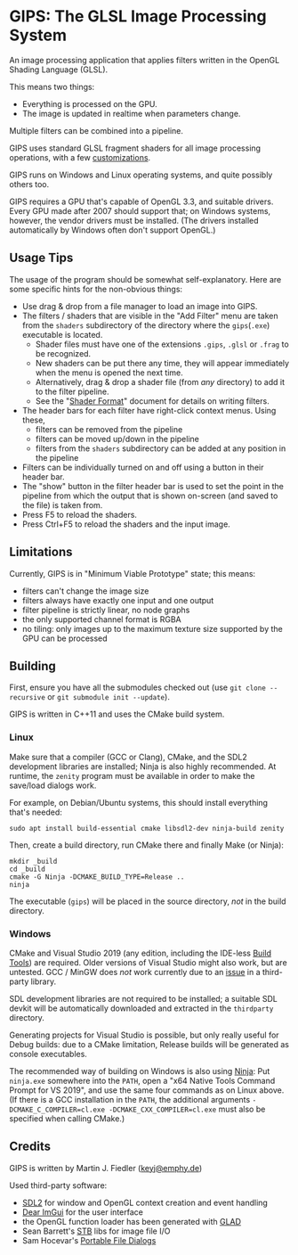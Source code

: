# GIPS: The GLSL Image Processing System

An image processing application that applies filters
written in the OpenGL Shading Language (GLSL).

This means two things:
- Everything is processed on the GPU.
- The image is updated in realtime when parameters change.

Multiple filters can be combined into a pipeline.

GIPS uses standard GLSL fragment shaders
for all image processing operations,
with a few [customizations](ShaderFormat.md).

GIPS runs on Windows and Linux operating systems,
and quite possibly others too.

GIPS requires a GPU that's capable of OpenGL 3.3, and suitable drivers.
Every GPU made after 2007 should support that;
on Windows systems, however, the vendor drivers must be installed.
(The drivers installed automatically by Windows often don't support OpenGL.)



## Usage Tips

The usage of the program should be somewhat self-explanatory.
Here are some specific hints for the non-obvious things:

- Use drag & drop from a file manager to load an image into GIPS.
- The filters / shaders that are visible in the "Add Filter" menu
  are taken from the `shaders` subdirectory of the directory
  where the `gips`(`.exe`) executable is located.
  - Shader files must have one of the extensions `.gips`, `.glsl` or `.frag`
    to be recognized.
  - New shaders can be put there any time, they will appear immediately
    when the menu is opened the next time.
  - Alternatively, drag & drop a shader file (from _any_ directory)
    to add it to the filter pipeline.
  - See the "[Shader Format](ShaderFormat.md)" document
    for details on writing filters.
- The header bars for each filter have right-click context menus. Using these,
  - filters can be removed from the pipeline
  - filters can be moved up/down in the pipeline
  - filters from the `shaders` subdirectory can be added
    at any position in the pipeline
- Filters can be individually turned on and off
  using a button in their header bar.
- The "show" button in the filter header bar is used
  to set the point in the pipeline from which the output
  that is shown on-screen (and saved to the file) is taken from.
- Press F5 to reload the shaders.
- Press Ctrl+F5 to reload the shaders and the input image.



## Limitations

Currently, GIPS is in "Minimum Viable Prototype" state; this means:
- filters can't change the image size
- filters always have exactly one input and one output
- filter pipeline is strictly linear, no node graphs
- the only supported channel format is RGBA
- no tiling: only images up to the maximum texture size supported by the GPU
  can be processed



## Building

First, ensure you have all the submodules checked out
(use `git clone --recursive` or `git submodule init --update`).

GIPS is written in C++11 and  uses the CMake build system.

### Linux

Make sure that a compiler (GCC or Clang), CMake,
and the SDL2 development libraries are installed;
Ninja is also highly recommended.
At runtime, the `zenity` program must be available
in order to make the save/load dialogs work.

For example, on Debian/Ubuntu systems,
this should install everything that's needed:

    sudo apt install build-essential cmake libsdl2-dev ninja-build zenity

Then, create a build directory, run CMake there and finally Make (or Ninja):

    mkdir _build
    cd _build
    cmake -G Ninja -DCMAKE_BUILD_TYPE=Release ..
    ninja

The executable (`gips`) will be placed in the source directory,
*not* in the build directory.

### Windows

CMake and Visual Studio 2019 (any edition, including the IDE-less
[Build Tools](https://visualstudio.microsoft.com/thank-you-downloading-visual-studio/?sku=BuildTools&rel=16))
are required.
Older versions of Visual Studio might also work, but are untested.
GCC / MinGW does *not* work currently due to an
[issue](https://github.com/samhocevar/portable-file-dialogs/issues/50)
in a third-party library.

SDL development libraries are not required to be installed;
a suitable SDL devkit will be automatically downloaded and extracted
in the `thirdparty` directory.

Generating projects for Visual Studio is possible,
but only really useful for Debug builds:
due to a CMake limitation,
Release builds will be generated as console executables.

The recommended way of building on Windows
is also using [Ninja](https://ninja-build.org):
Put `ninja.exe` somewhere into the `PATH`,
open a "x64 Native Tools Command Prompt for VS 2019",
and use the same four commands as on Linux above.
(If there is a GCC installation in the `PATH`, the additional arguments
`-DCMAKE_C_COMPILER=cl.exe -DCMAKE_CXX_COMPILER=cl.exe`
must also be specified when calling CMake.)



## Credits

GIPS is written by Martin J. Fiedler (<keyj@emphy.de>)

Used third-party software:
- [SDL2](https://www.libsdl.org)
  for window and OpenGL context creation and event handling
- [Dear ImGui](https://github.com/ocornut/imgui)
  for the user interface
- the OpenGL function loader has been generated with
  [GLAD](https://glad.dav1d.de/)
- Sean Barrett's [STB](https://github.com/nothings/stb) libs
  for image file I/O
- Sam Hocevar's [Portable File Dialogs](https://github.com/samhocevar/portable-file-dialogs)

